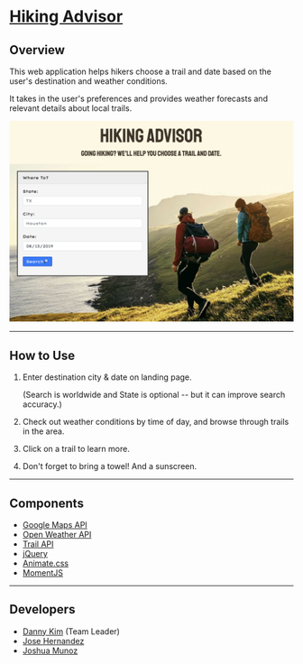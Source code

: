 # [Hiking Advisor](https://danninemx.github.io/hiking-advisor/)

## Overview

This web application helps hikers choose a trail and date based on the user's destination and weather conditions.

It takes in the user's preferences and provides weather forecasts and relevant details about local trails.

![Hiking-Advisor-Screenshot01](./assets/images/Hiking-Advisor.png)

---

## How to Use

1. Enter destination city & date on landing page.

   (Search is worldwide and State is optional -- but it can improve search accuracy.)

2. Check out weather conditions by time of day, and browse through trails in the area.

3. Click on a trail to learn more.

4. Don't forget to bring a towel! And a sunscreen.

---

## Components

- [Google Maps API](https://cloud.google.com/maps-platform/)
- [Open Weather API](https://rapidapi.com/community/api/open-weather-map)
- [Trail API](https://rapidapi.com/trailapi/api/trailapi)
- [jQuery](https://jquery.com)
- [Animate.css](https://github.com/daneden/animate.css/)
- [MomentJS](https://momentjs.com)

---

## Developers

- [Danny Kim](https://github.com/danninemx) (Team Leader)
- [Jose Hernandez](https://github.com/Unlovingmotherboard)
- [Joshua Munoz](https://github.com/Joshmunoz63)
